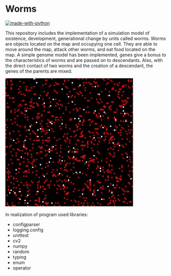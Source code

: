 # Worms
[![made-with-python](https://img.shields.io/badge/Made%20with-Python-1f425f.svg)](https://www.python.org/)


This repository includes the implementation of a simulation model of existence, development, generational change by units called worms. 
Worms are objects located on the map and occupying one cell. They are able to move around the map, attack other worms, and eat food located on the map. 
A simple genome model has been implemented, genes give a bonus to the characteristics of worms and are passed on to descendants. 
Also, with the direct contact of two worms and the creation of a descendant, the genes of the parents are mixed.

![Alt text](images/worms.gif?raw=True "Worms")

In realization of program used libraries: 
- configparser
- logging.config
- unittest
- cv2
- numpy
- random
- typing
- enum
- operator

